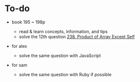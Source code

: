# To-do
- book 195 ~ 198p
    - read & learn concepts, information, and tips
    - solve the 12th question [238. Product of Array Except Self](https://leetcode.com/problems/best-time-to-buy-and-sell-stock/)
  
- for alex
    - solve the same question with JavaScript
- for sam
    - solve the same question with Ruby if possible
